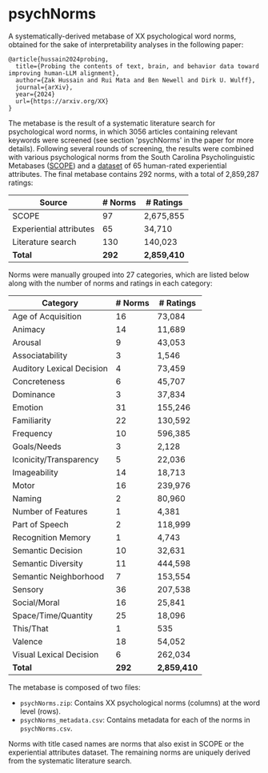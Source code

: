 # psychNorms

A systematically-derived metabase of XX psychological word norms, obtained for the sake of interpretability analyses in the following paper:

```
@article{hussain2024probing,
  title={Probing the contents of text, brain, and behavior data toward improving human-LLM alignment},
  author={Zak Hussain and Rui Mata and Ben Newell and Dirk U. Wulff},
  journal={arXiv},
  year={2024}
  url={https://arxiv.org/XX}
}
```

The metabase is the result of a systematic literature search for psychological word norms, in which 3056 articles containing relevant keywords were screened
(see section 'psychNorms' in the paper for more details). Following several rounds of screening, the results were combined with various psychological norms from the 
South Carolina Psycholinguistic Metabases ([SCOPE](https://www.sc.edu/study/colleges_schools/artsandsciences/psychology/research_clinical_facilities/scope/)) and 
a [dataset](https://doi.org/10.1080/02643294.2016.1147426) of 65 human-rated experiential attributes. The final metabase contains 292 norms, with a total of 2,859,287 ratings:

| Source                 | # Norms | # Ratings     |
|------------------------|---------|---------------|
| SCOPE                  | 97      | 2,675,855     |
| Experiential attributes | 65      | 34,710        |
| Literature search      | 130     | 140,023       |
| **Total**  | **292** | **2,859,410** |

Norms were manually grouped into 27 categories, which are listed below along with the number of norms and ratings in each category:

| Category                  | # Norms | # Ratings  |
|---------------------------|---------|------------|
| Age of Acquisition        | 16      | 73,084     |
| Animacy                   | 14      | 11,689     |
| Arousal                   | 9       | 43,053     |
| Associatability           | 3       | 1,546      |
| Auditory Lexical Decision | 4       | 73,459     |
| Concreteness              | 6       | 45,707     |
| Dominance                 | 3       | 37,834     |
| Emotion                   | 31      | 155,246    |
| Familiarity               | 22      | 130,592    |
| Frequency                 | 10      | 596,385    |
| Goals/Needs               | 3       | 2,128      |
| Iconicity/Transparency    | 5       | 22,036     |
| Imageability              | 14      | 18,713     |
| Motor                     | 16      | 239,976    |
| Naming                    | 2       | 80,960     |
| Number of Features        | 1       | 4,381      |
| Part of Speech            | 2       | 118,999    |
| Recognition Memory        | 1       | 4,743      |
| Semantic Decision         | 10      | 32,631     |
| Semantic Diversity        | 11      | 444,598    |
| Semantic Neighborhood     | 7       | 153,554    |
| Sensory                   | 36      | 207,538    |
| Social/Moral              | 16      | 25,841     |
| Space/Time/Quantity       | 25      | 18,096     |
| This/That                 | 1       | 535        |
| Valence                   | 18      | 54,052     |
| Visual Lexical Decision   | 6       | 262,034    |
| **Total**                 | **292** | **2,859,410** |


The metabase is composed of two files:
- `psychNorms.zip`: Contains XX psychological norms (columns) at the word level (rows).
- `psychNorms_metadata.csv`: Contains metadata for each of the norms in `psychNorms.csv`.

Norms with title cased names are norms that also exist in SCOPE or the experiential attributes dataset.  The remaining norms are uniquely derived from the systematic literature search.
